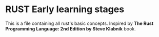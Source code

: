 # RUST Early learning stages

This is a file containing all rust's basic concepts. Inspired by **The Rust Programming Language: 2nd Edition by Steve Klabnik** book.
